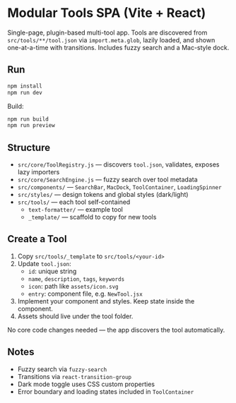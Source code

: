 # Modular Tools SPA (Vite + React)

Single-page, plugin-based multi-tool app. Tools are discovered from `src/tools/**/tool.json` via `import.meta.glob`, lazily loaded, and shown one-at-a-time with transitions. Includes fuzzy search and a Mac-style dock.

## Run

```bash
npm install
npm run dev
```

Build:

```bash
npm run build
npm run preview
```

## Structure

- `src/core/ToolRegistry.js` — discovers `tool.json`, validates, exposes lazy importers
- `src/core/SearchEngine.js` — fuzzy search over tool metadata
- `src/components/` — `SearchBar`, `MacDock`, `ToolContainer`, `LoadingSpinner`
- `src/styles/` — design tokens and global styles (dark/light)
- `src/tools/` — each tool self-contained
	- `text-formatter/` — example tool
	- `_template/` — scaffold to copy for new tools

## Create a Tool

1. Copy `src/tools/_template` to `src/tools/<your-id>`
2. Update `tool.json`:
	 - `id`: unique string
	 - `name`, `description`, `tags`, `keywords`
	 - `icon`: path like `assets/icon.svg`
	 - `entry`: component file, e.g. `NewTool.jsx`
3. Implement your component and styles. Keep state inside the component.
4. Assets should live under the tool folder.

No core code changes needed — the app discovers the tool automatically.

## Notes

- Fuzzy search via `fuzzy-search`
- Transitions via `react-transition-group`
- Dark mode toggle uses CSS custom properties
- Error boundary and loading states included in `ToolContainer`

